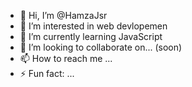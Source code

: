 - 👋 Hi, I’m @HamzaJsr
- 👀 I’m interested in web devlopemen 
- 🌱 I’m currently learning JavaScript 
- 💞️ I’m looking to collaborate on... (soon)
- 📫 How to reach me ...
- ⚡ Fun fact: ...

<!---
HamzaJsr/HamzaJsr is a ✨ special ✨ repository because its `README.md` (this file) appears on your GitHub profile.
You can click the Preview link to take a look at your changes.
--->
